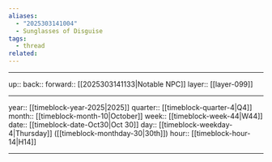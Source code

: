 ```yaml
---
aliases:
  - "2025303141004"
  - Sunglasses of Disguise
tags:
  - thread
related:
---
```




***

up:: 
back:: 
forward:: [[2025303141133|Notable NPC]]
layer:: [[layer-099]]

***

year:: [[timeblock-year-2025|2025]]
quarter:: [[timeblock-quarter-4|Q4]]
month:: [[timeblock-month-10|October]]
week:: [[timeblock-week-44|W44]]
date:: [[timeblock-date-Oct30|Oct 30]]
day:: [[timeblock-weekday-4|Thursday]] ([[timeblock-monthday-30|30th]])
hour:: [[timeblock-hour-14|H14]]

***
